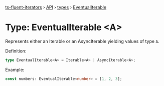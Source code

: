 [ts-fluent-iterators](../../README.md) › [API](../index.md) › [types](../index.md#Types) › [EventualIterable](eventual_iterable.md)

# Type: EventualIterable <**A**>

Represents either an Iterable or an AsyncIterable yielding values of
type `A`.

Definition:

```typescript
type EventualIterable<A> = Iterable<A> | AsyncIterable<A>;
```

Example:

```typescript
const numbers: EventualIterable<number> = [1, 2, 3];
```
